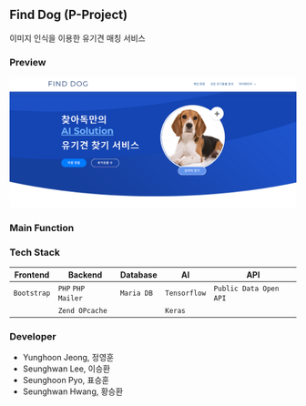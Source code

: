 ## Find Dog (P-Project)
이미지 인식을 이용한 유기견 매칭 서비스

### Preview
![finddog_main](./img/finddog_main.png)

### Main Function

### Tech Stack
|Frontend    |Backend                     |Database    |AI            |API                   |
|------------|----------------------------|------------|--------------|----------------------|
|`Bootstrap` |`PHP` `PHP Mailer`          |`Maria DB`  |`Tensorflow`  |`Public Data Open API`|
|            |`Zend OPcache`              |            |`Keras`       |                      |

### Developer
- Yunghoon Jeong, 정영훈
- Seunghwan Lee, 이승환
- Seunghoon Pyo, 표승훈
- Seunghwan Hwang, 황승환
